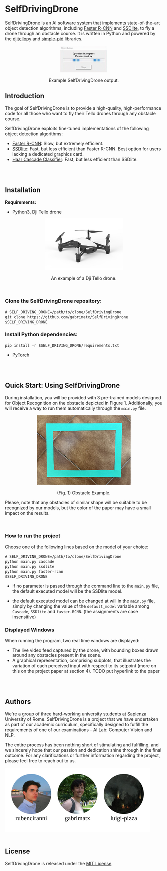 # SelfDrivingDrone

SelfDrivingDrone is an AI software system that implements state-of-the-art object detection algorithms, including [Faster R-CNN](https://arxiv.org/abs/1506.01497) and [SSDlite](https://arxiv.org/abs/1512.02325), to fly a drone through an obstacle course. It is written in Python and powered by the [djitellopy](https://github.com/damiafuentes/DJITelloPy) and [simple-pid](https://pypi.org/project/simple-pid/) libraries.

<div align="center">
  <img src="readme_figs/demo.gif" width="150px" />
  <p>Example SelfDrivingDrone output.</p>
</div>

## Introduction

The goal of SelfDrivingDrone is to provide a high-quality, high-performance code for all those who want to fly their Tello drones through any obstacle course.

SelfDrivingDrone exploits fine-tuned implementations of the following object detection algorithms:

- [Faster R-CNN](https://arxiv.org/abs/1506.01497): Slow, but extremely efficient. 
- [SSDlite](https://arxiv.org/abs/1512.02325): Fast, but less efficient than Faster R-CNN. Best option for users lacking a dedicated graphics card.
- [Haar Cascade Classifier](https://ieeexplore.ieee.org/document/990517): Fast, but less efficient than SSDlite.

<br>
<br>

## Installation

**Requirements:**

- Python3, Dji Tello drone

<div align="center">
  <img src="readme_figs/drone-dji-tello.jpg" width="250px" />
  <p>An example of a Dji Tello drone.</p>
</div>

<br>

### **Clone the SelfDrivingDrone repository:**

```
# SELF_DRIVING_DRONE=/path/to/clone/SelfDrivingDrone
git clone https://github.com/gabrimatx/SelfDrivingDrone $SELF_DRIVING_DRONE
```

### **Install Python dependencies:**

```
pip install -r $SELF_DRIVING_DRONE/requirements.txt
```

- [PyTorch](https://pytorch.org/get-started/locally/)

<br>
<br>

## Quick Start: Using SelfDrivingDrone

During installation, you will be provided with 3 pre-trained models designed for Object Recognition on the obstacle depicted in Figure 1. Additionally, you will receive a way to run them automatically through the `main.py` file.

<div align="center">
  <img src="readme_figs/obstacle.jpeg" width="300px" />
  <p>(Fig. 1) Obstacle Example.</p>
</div>

Please, note that any obstacles of similar shape will be suitable to be recognized by our models, but the color of the paper may have a small impact on the results.

<br>

### **How to run the project**

Choose one of the following lines based on the model of your choice:

```
# SELF_DRIVING_DRONE=/path/to/clone/SelfDrivingDrone
python main.py cascade 
python main.py ssdlite 
python main.py faster-rcnn 
$SELF_DRIVING_DRONE
```

- If no parameter is passed through the command line to the `main.py` file, the default executed model will be the SSDlite model. 

- the default executed model can be changed at will in the `main.py` file, simply by changing the value of the `default_model` variable among `Cascade`, `SSDlite` and `faster-RCNN`. (the assignments are case insensitive)

### **Displayed Windows**
When running the program, two real time windows are displayed:
- The live video feed captured by the drone, with bounding boxes drawn around any obstacles present in the scene.
- A graphical representation, comprising subplots, that illustrates the variation of each perceived input with respect to its setpoint (more on this on the project paper at section 4). TODO put hyperlink to the paper
<br>
<br>

## Authors

We're a group of three hard-working university students at Sapienza University of Rome. SelfDrivingDrone is a project that we have undertaken as part of our academic curriculum, specifically designed to fulfill the requirements of one of our examinations -  AI Lab: Computer Vision and NLP.

The entire process has been nothing short of stimulating and fulfilling, and we sincerely hope that our passion and dedication shine through in the final outcome. For any clarifications or further information regarding the project, please feel free to reach out to us.


<img src="readme_figs/AUTHORS.svg">

<br>
<br>

## License

SelfDrivingDrone is released under the [MIT License](./LICENSE). 
